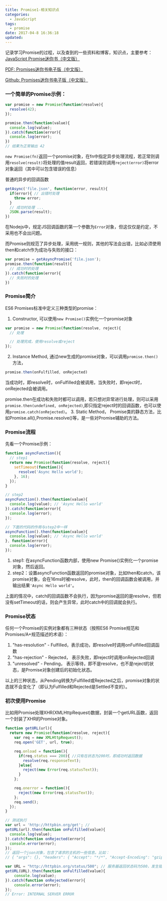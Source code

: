 ```yaml
---
title: Promise1-相关知识点
categories:
  - JavaScript
tags:
  - promise
date: 2017-04-8 16:36:18
updated:
---
```


记录学习Promise的过程，以及查到的一些资料和博客，知识点，主要参考：[JavaScript Promise迷你书（中文版）](http://liubin.org/promises-book/)

[PDF: Promises迷你书电子版（中文版）](javascript-promise-book.pdf)

[Github: Promises迷你书电子版（中文版）](https://github.com/liubin/promises-book/)


### 一个简单的Promise示例：
```js
var promise = new Promise(function(resolve){
  resolve(42);
});

promise.then(function(value){
  console.log(value);
}).catch(function(error){
  console.log(error);
})
// 结果为正常输出 42
```
`new Promise(fn)`返回一个promise对象，在fn中指定异步处理流程，若正常则调用`resolve(result)`将处理的值result返回，若错误则调用`reject(error)`将error对象返回（其中可以包含错误的信息）


普通的异步的回调函数
```js
getAsync('file.json', function(error, result){
  if(error){ // 出错时处理
    throw error;
  }
  // 成功时处理 ...
  JSON.parse(result);
})
```
在Nodejs中，规定JS回调函数的第一个参数为`Error`对象，但这仅仅是约定，不采用也不会出问题。

而Promise则规范了异步处理，采用统一规则，其他的写法会出错，比如必须使用then和catch作为成功与失败的接口：
```js
var promise = getAsyncPromise('file.json');
promise.then(function(result){
  // 成功时的处理
}).catch(function(error){
  // 失败时的处理
})
```

### Promise简介
ES6 Promises标准中定义三种类型的promise：
1. Constructor, 可以使用`new Promise()`实例化一个promise对象
```js
var promise = new Promise(function(resolve, reject){
  // 处理

  // 处理完成，使用resolve或reject
});
```
2. Instance Method, 通过new生成的promise对象，可以调用`promise.then()`方法，
```js
promise.then(onFulfilled, onRejected)
```
当成功时，即resolve时，onFulfilled会被调用，当失败时，即reject时，onRejected会被调用。

promise.then在成功和失败时都可以调用，若只想对异常进行处理，则可以采用`promise.then(undefined, onRejected)`,即只指定reject时的回调函数，也可以使用`promise.catch(onRejected)`。
3. Static Method， Promise类的静态方法，比如Promise.all(),Promise.resolve()等，是一些对Promise辅助的方法。

### Promise流程
先看一个Promise示例：
```js
function asyncFunction(){
  // step1
  return new Promise(function(resolve, reject){
    setTimeout(function(){
      resolve('Async Hello world');
    }, 16);
  });
}

// step2
asyncFunction().then(function(value){
  console.log(value); // 'Async Hello world'
}).catch(function(error){
  console.log(error);
});

// 下面的代码的作用与step2中一样
asyncFunction().then(function(value){
  console.log(value); // 'Async Hello world'
}, function(error){
  console.log(error);
});

```
1. step1: 在asyncFunction函数内部，使用new Promise()实例化一个promise对象，然后返回。
2. step2：设置asyncFunction函数返回的promise对象，比如then和catch，该promise对象，会在16ms时被resolve，此时，then的回调函数会被调用，并输出结果`'Async Hello world'`。

上面的情况中，catch的回调函数不会执行，因为promise返回的是resolve，但若没有setTimeout的话，则会产生异常，此时catch中的回调就会执行。

### Promise状态
任何一个Promise的实例对象都有三种状态（按照ES6 Promise规范和Promises/A+规范描述的术语）：
1. "has-resolution" - Fulfilled，表示成功，即resolve时调用onFulfilled回调函数
2. "has-rejection" - Rejected， 表示失败，即reject时调用onRejected回调
3. "unresolved" - Pending， 表示等待，即不是resolve，也不是reject的状态，是Promise对象创建后的初始化状态。

以上的三种状态，从Pending转换为Fulfilled或Rejected之后，promise对象的状态就不会变化了（即认为Fulfilled和Rejected是Settled不变的）。

### 初次使用Promise
比如用Promise处理XHR(XMLHttpRequest)数据，封装一个getURL函数，返回一个封装了XHR的Promise对象。
```js
function getURL(url){
  return new Promise(function(resolve, reject){
    var req = new XMLHttpRequest();
    req.open('GET', url, true);

    req.onload = function(){
      if(req.status === 200){ //只有在状态为200时，即成功时返回数据
        resolve(req.responseText);
      }else{
        reject(new Error(req.statusText));
      }
    };

    req.onerror = function(){
      reject(new Error(req.statusText));
    };
    req.send();
  });
}

// 测试执行
var url = 'http://httpbin.org/get'; //
getURL(url).then(function onFulfilled(value){
  console.log(value);
}).catch(function onRejected(error){
  console.error(error);
});
// 返回一个json对象，包含了请求的主机的一些信息。比如：
// { "args": {}, "headers": { "Accept": "*/*", "Accept-Encoding": "gzip, deflate, sdch", "Accept-Language": "en-US,en;q=0.8", "Connection": "close", "Host": "httpbin.org", "Origin": "http://liubin.org", "User-Agent": "Mozilla/5.0 (Windows NT 10.0; Win64; x64) AppleWebKit/537.36 (KHTML, like Gecko) Chrome/57.0.2987.133 Safari/537.36" }, "origin": "211.86.158.159", "url": "http://httpbin.org/get" }

var URL = "http://httpbin.org/status/500"; // 服务器返回状态码为500，发生错误
getURL(URL).then(function onFulfilled(value){
    console.log(value);
}).catch(function onRejected(error){
    console.error(error);
});
// Error: INTERNAL SERVER ERROR
```

